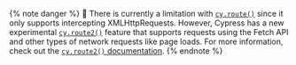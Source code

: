 {% note danger %}
🚨 There is currently a limitation with [`cy.route()`](/api/commands/route.html) since it only supports intercepting XMLHttpRequests. However, Cypress has a new experimental [`cy.route2()`](/api/commands/route2.html) feature that supports requests using the Fetch API and other types of network requests like page loads. For more information, check out the [`cy.route2()` documentation](/api/commands/route2.html).
{% endnote %}
